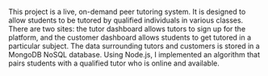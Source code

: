 This project is a live, on-demand peer tutoring system. It is designed to allow students to be tutored by qualified individuals in various classes. There are two sites: the tutor dashboard allows tutors to sign up for the platform, and the customer dashboard allows students to get tutored in a particular subject. The data surrounding tutors and customers is stored in a MongoDB NoSQL database. Using Node.js, I implemented an algorithm that pairs students with a qualified tutor who is online and available.
